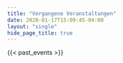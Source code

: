 ```yaml
---
title: "Vergangene Veranstaltungen"
date: 2020-01-17T15:09:45-04:00
layout: "single"
hide_page_title: true
---
```


{{< past_events >}}